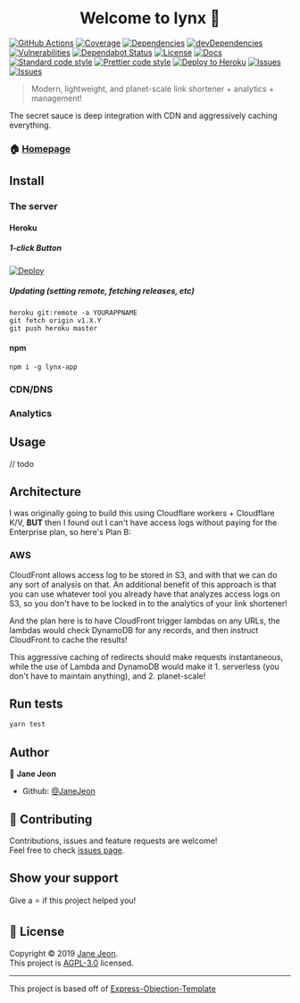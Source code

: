 <h1 align="center">Welcome to lynx 👋</h1>

[![GitHub Actions](https://github.com/JaneJeon/lynx/actions)](https://github.com/JaneJeon/lynx/workflows/Build/badge.svg)
[![Coverage](https://codecov.io/gh/JaneJeon/lynx/branch/master/graph/badge.svg)](https://codecov.io/gh/JaneJeon/lynx)
[![Dependencies](https://img.shields.io/david/JaneJeon/lynx)](https://david-dm.org/JaneJeon/lynx)
[![devDependencies](https://img.shields.io/david/dev/JaneJeon/lynx)](https://david-dm.org/JaneJeon/lynx?type=dev)
[![Vulnerabilities](https://img.shields.io/snyk/vulnerabilities/github/JaneJeon/lynx)](https://snyk.io//test/github/JaneJeon/lynx?targetFile=package.json)
[![Dependabot Status](https://api.dependabot.com/badges/status?host=github&repo=JaneJeon/lynx)](https://dependabot.com)
[![License](https://img.shields.io/npm/l/myurl)](https://github.com/JaneJeon/myURL/blob/master/LICENSE)
[![Docs](https://img.shields.io/badge/docs-github-blue)](https://janejeon.github.io/lynx)
[![Standard code style](https://img.shields.io/badge/code_style-standard-brightgreen.svg)](https://standardjs.com)
[![Prettier code style](https://img.shields.io/badge/code_style-prettier-ff69b4.svg)](https://github.com/prettier/prettier)
[![Deploy to Heroku](https://img.shields.io/badge/deploy%20to-heroku-6762a6)](https://heroku.com/deploy)
[![Issues](https://img.shields.io/badge/issues-trello-blue)](https://trello.com/b/QCCf001W)
[![Issues](https://img.shields.io/badge/issues-github-blue)](https://github.com/JaneJeon/lynx/issues)

> Modern, lightweight, and planet-scale link shortener + analytics + management!

The secret sauce is deep integration with CDN and aggressively caching everything.

### 🏠 [Homepage](https://github.com/JaneJeon/lynx)

## Install

### The server

#### Heroku

##### 1-click Button

[![Deploy](https://www.herokucdn.com/deploy/button.svg)](https://heroku.com/deploy)

##### Updating (setting remote, fetching releases, etc)

    heroku git:remote -a YOURAPPNAME
    git fetch origin v1.X.Y
    git push heroku master

#### npm

    npm i -g lynx-app

### CDN/DNS

### Analytics

## Usage

// todo

## Architecture

I was originally going to build this using Cloudflare workers + Cloudflare K/V,
**BUT** then I found out I can't have access logs without paying for the Enterprise plan, so here's Plan B:

### AWS

CloudFront allows access log to be stored in S3, and with that we can do any sort of analysis on that.
An additional benefit of this approach is that you can use whatever tool you already have that analyzes access logs on S3, so you don't have to be locked in to the analytics of your link shortener!

And the plan here is to have CloudFront trigger lambdas on any URLs, the lambdas would check DynamoDB for any records, and then instruct CloudFront to cache the results!

This aggressive caching of redirects should make requests instantaneous, while the use of Lambda and DynamoDB would make it 1. serverless (you don't have to maintain anything), and 2. planet-scale!

## Run tests

```sh
yarn test
```

## Author

👤 **Jane Jeon**

- Github: [@JaneJeon](https://github.com/JaneJeon)

## 🤝 Contributing

Contributions, issues and feature requests are welcome!  
Feel free to check [issues page](https://github.com/JaneJeon/lynx/issues).

## Show your support

Give a ⭐️ if this project helped you!

## 📝 License

Copyright © 2019 [Jane Jeon](https://github.com/JaneJeon).<br />
This project is [AGPL-3.0](https://github.com/JaneJeon/lynx/blob/master/LICENSE) licensed.

---

This project is based off of [Express-Objection-Template](https://github.com/JaneJeon/express-objection-template)
